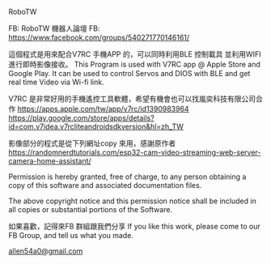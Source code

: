 RoboTW   


FB:  RoboTW 機器人論壇
FB:  https://www.facebook.com/groups/540271770146161/

這個程式是用來配合V7RC 手機APP 的，可以同時利用BLE 控制載具 並利用WIFI 進行即時影像接收。
This Program is used with V7RC app @ Apple Store and Google Play. It can be used to control Servos and DIOS with BLE and get real time Video via Wi-fi link.

 V7RC 是非常好用的手機遙控工具軟體，希望有機會也可以找嵐奕科技有限公司合作
 https://apps.apple.com/tw/app/v7rc/id1390983964
 https://play.google.com/store/apps/details?id=com.v7idea.v7rcliteandroidsdkversion&hl=zh_TW
 

 影像部分的程式是從下列網址copy 來用，感謝原作者
 https://randomnerdtutorials.com/esp32-cam-video-streaming-web-server-camera-home-assistant/

  Permission is hereby granted, free of charge, to any person obtaining a copy
  of this software and associated documentation files.

  The above copyright notice and this permission notice shall be included in all
  copies or substantial portions of the Software.

 
   如果喜歡，記得來FB 群組跟我們分享
   If you like this work, please come to our FB Group, and tell us what you made.

 allen54a0@gmail.com
  

